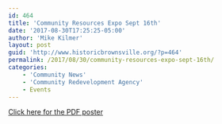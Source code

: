 ```yaml
---
id: 464
title: 'Community Resources Expo Sept 16th'
date: '2017-08-30T17:25:25-05:00'
author: 'Mike Kilmer'
layout: post
guid: 'http://www.historicbrownsville.org/?p=464'
permalink: /2017/08/30/community-resources-expo-sept-16th/
categories:
    - 'Community News'
    - 'Community Redevelopment Agency'
    - Events
---
```


<p><a href="http://www.historicbrownsville.org/wp/wp-content/uploads/2017/08/Escambia-Cares-poster-2017.pdf">Click here for the PDF poster</a></p>
